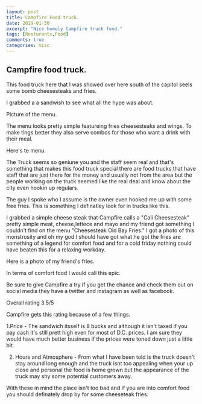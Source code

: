 ```yaml
---
layout: post
title: Campfire Food truck.
date: 2019-01-30
excerpt: "Nice homely Campfire truck food."
tags: [Resturants,Food]
comments: true
categories: misc
---
```

## Campfire food truck.

This food truck here that I was showed over here south of the capitol seels some bomb cheesesteaks and fries.

I grabbed a a sandwish to see what all the hype was about. 

Picture of the menu.

The menu looks pretty simple featureing fries cheesesteaks and wings. To make tings better they also serve combos for those who want a drink with their meal.

Here's te menu.

The Truck seems so geniune you and the staff seem real and that's something that makes this food truck special there are food trucks that have staff that are just there for the money and usually not from the area but the people working on the truck seemed like the real deal and know about the city even hookin up regulars.

The guy I spoke who I assume is the owner even hooked me up with some free fries. This is something I definatley look for in trucks like this.

I grabbed a simple cheese steak that Campfire calls a "Cali Cheesesteak" pretty simple meat, cheese,lettece and mayo and my friend got something I couldn't find on the menu "Cheesesteak Old Bay Fries." I got a photo of this monstrosity and oh my god I should have got what he got the fries are something of a legend for comfort food and for a cold friday nothing could have beaten this for a relaxing workday.

Here is a photo of my friend's fries.

In terms of comfort food I would call this epic.


Be sure to give Campfire a try if you get the chance and check them out on social media they have a twitter and instagram as well as facebook.


Overall rating 3.5/5

Campfire gets this rating because of a few things.

1.Price -  The sandwich itsself is 8 bucks and although it isn't taxed if you pay cash it's still prett high even for most of D.C. prices. I am sure they would have much better business if the prices were toned down just a little bit.

2. Hours and Atmosphere - From what I have been told is the truck doesn't stay around long enough and the truck isnt too appealing when your up close and personal the food is home grown but the appearance of the truck may shy some potential customers away.

With these in mind the place isn't too bad and if you are into comfort food you should definately drop by for some cheeseteak fries.
